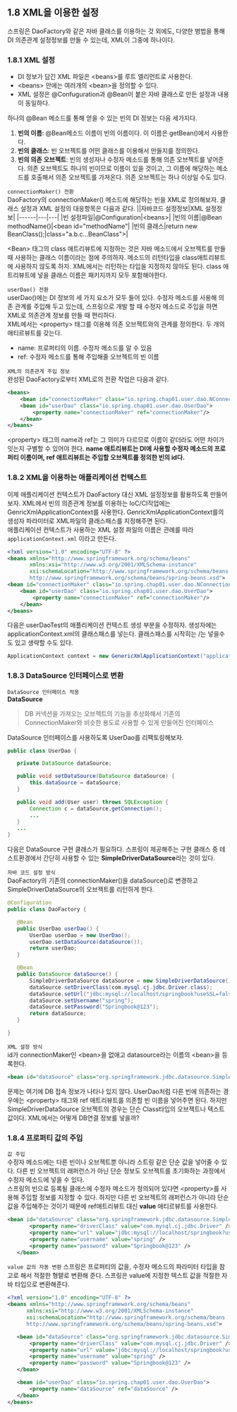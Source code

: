 ## 1.8 XML을 이용한 설정
스프링은 DaoFactory와 같은 자바 클래스를 이용하는 것 외에도, 다양한 벙법을 통해 DI 의존관계 설정정보를 만들 수 있는데, XML이 그중에 하나이다.

### 1.8.1 XML 설정
* DI 정보가 담긴 XML 파일은 \<beans>를 루트 엘리먼트로 사용한다. 
* \<beans> 안에는 여러개의  \<bean>을 정의할 수 있다. 
* XML 설정은 @Confuguration과 @Bean이 붙은 자바 클래스로 만든 설정과 내용이 동일하다.   

하나의 @Bean 메소드를 통해 얻을 수 있는 빈의 DI 정보는 다음 세가지다.
1. **빈의 이름**: @Bean메소드 이름이 빈의 이름이다. 이 이름은 getBean()에서 사용한다.
2. **빈의 클래스**: 빈 오브젝트를 어떤 클래스를 이용해서 만들지를 정의한다. 
3. **빈의 의존 오브젝트**: 빈의 생성자나 수정자 메소드를 통해 의존 오브젝트를 넣어준다. 의존 오브젝트도 하나의 빈이므로 이름이 있을 것이고, 그 이름에 해당하는 메소드를 호출해서 의존 오브젝트를 가져온다. 의존 오브젝트는 하나 이상일 수도 있다. 

`connectionMaker() 전환`  
DaoFactory의 connectionMaker() 메소드에 해당하는 빈을 XML로 정의해보자.
클래스 설정과 XML 설정의 대응항목은 다음과 같다.
||자바코드 설정정보|XML 설정정보|
|------|---|---|
|빈 설정파일|@Configuration|\<beans>|
|빈의 이름|@Bean methodName()|\<bean id="methodName"|
|빈의 클래스|return new BeanClass();|class="a.b.c...BeanClass">|

\<Bean> 태그의 class 애트리뷰트에 지정하는 것은 자바 메소드에서 오브젝트를 만들 때 사용하는 클래스 이름이라는 점에 주의하자. 메소드의 리턴타입을 class애트리뷰트에 사용하지 않도록 하자. XML에서는 리턴하는 타입을 지정하지 않아도 된다. class 애트리뷰트에 넣을 클래스 이름은 패키지까지 모두 포함해야한다.

`userDao() 전환`  
userDao()에는 DI 정보의 세 가지 요소가 모두 들어 있다. 수정자 메소드를 사용해 의존 관계를 주입해 두고 있는데, 스프링으로 개발 할 때 수정자 메소드로 주입을 하면 XML로 의존관계 정보를 만들 때 편리하다.  
XML에서는 \<property> 태그를 이용해 의존 오브젝트와의 관계를 정의한다. 두 개의 애티르뷰트를 갖는다. 
* name: 프로퍼티의 이름. 수정자 메소드를 알 수 있음
* ref: 수정자 메소드를 통해 주입해줄 오브젝트의 빈 이름

`XML의 의존관게 주입 정보`  
완성된 DaoFactory로부터 XML로의 전환 작업은 다음과 같다.
``` xml
<beans>
    <bean id="connectionMaker" class="io.spring.chap01.user.dao.NConnectionMaker" />
    <bean id="userDao" class="io.spring.chap01.user.dao.UserDao">
        <property name="connectionMaker" ref="connectionMaker"/>
    </bean>
</beans>
```
\<property> 태그의 name과 ref는 그 의미가 다르므로 이름이 같더라도 어떤 차이가 잇는지 구별할 수 있어야 한다. **name 애트리뷰트는 DI에 사용할 수정자 메소드의 프로퍼티 이름이며, ref 애트리뷰트는 주입할 오브젝트를 정의한 빈의 id다.**

### 1.8.2 XML을 이용하는 애플리케이션 컨텍스트
이제 애플리케이션 컨텍스트가 DaoFactory 대신 XML 설정정보를 활용하도록 만들어보자. XML에서 빈의 의존관계 정보를 이용하는 IoC/CI작업에는 GenricXmlApplicationContext를 사용한다. GenricXmlApplicationContext를의 생성자 파라미터로 XML파일의 클래스패스를 지정해주면 된다.  
애플리케이션 컨텍스트가 사용하는 XML 설정 파일의 이름은 관례를 따라 `applicationContext.xml` 이라고 만든다.
``` xml
<?xml version="1.0" encoding="UTF-8" ?>
<beans xmlns="http://www.springframework.org/schema/beans"
       xmlns:xsi="http://www.w3.org/2001/XMLSchema-instance"
       xsi:schemaLocation="http://www.springframework.org/schema/beans 
       http://www.springframework.org/schema/beans/spring-beans.xsd">
<bean id="connectionMaker" class="io.spring.chap01.user.dao.NConnectionMaker" />
    <bean id="userDao" class="io.spring.chap01.user.dao.UserDao">
        <property name="connectionMaker" ref="connectionMaker"/>
    </bean>
</beans>
```
다음은 userDaoTest의 애플리케이션 컨텍스트 생성 부분을 수정하자. 생성자에는 applicationContext.xml의 클래스패스를 넣는다. 클래스패스를 시작히는 /는 넣을수도 있고 생략할 수도 있다.
``` java
ApplicationContext context = new GenericXmlApplicationContext("applicationContext.xml");
```

 ### 1.8.3 DataSource 인터페이스로 변환
 `DataSource 인터페이스 적용`  
 **DataSource**  
 > DB 커넥션을 가져오는 오브젝트의 기능을 추상화해서 기존의 ConnectionMaker와 비슷한 용도로 사용할 수 있게 만들어진 인터페이스  
 
 DataSource 인터페이스를 사용하도록 UserDao를 리팩토링해보자.

 ``` java
 public class UserDao {

    private DataSource dataSource;

    public void setDataSource(DataSource dataSource) {
        this.dataSource = dataSource;
    }

    public void add(User user) throws SQLException {
        Connection c = dataSource.getConnection();
        ...
    }
    ...
 }
 ```
 다음은 DataSource 구현 클래스가 필요하다. 스프링이 제공해주는 구현 클래스 중 테스트환경에서 간단히 사용할 수 있는 **SimpleDriverDataSource**라는 것이 있다.  

 `자바 코드 설정 방식`  
 DaoFactory의 기존의 connectionMaker()을 dataSource()로 변경하고 SimpleDriverDataSource의 오브젝트를 리턴하게 한다.
 ``` java
@Configuration
public class DaoFactory {

    @Bean
    public UserDao userDao() {
        UserDao userDao = new UserDao();
        userDao.setDataSource(dataSource());
        return userDao;
    }

    @Bean
    public DataSource dataSource() {
        SimpleDriverDataSource dataSource = new SimpleDriverDataSource();
        dataSource.setDriverClass(com.mysql.cj.jdbc.Driver.class);
        dataSource.setUrl("jdbc:mysql://localhost/springbook?useSSL=false&allowPublicKeyRetrieval=true");
        dataSource.setUsername("spring");
        dataSource.setPassword("Springbook@123");
        return dataSource;
    }

}
 ```

 `XML 설정 방식`  
 id가 connectionMaker인 \<bean>을 없애고 datasource라는 이름의 \<bean>을 등록한다. 
 ``` xml
<bean id="dataSource" class="org.springframework.jdbc.datasource.SimpleDriverDataSource" />
 ```
 문제는 여기에 DB 접속 정보가 나타나 있지 않다. UserDao처럼 다른 빈에 의존하는 경우에는 \<property> 태그와 ref 애트리뷰트를 의존할 빈 이름을 넣어주면 된다. 하지만 SimpleDriverDataSource 오브젝트의 경우는 단슨 Class타입의 오브젝트나 텍스트 값이다. XML에서는 어떻게 DB연결 정보를 넣을까?

 ### 1.8.4 프로퍼티 값의 주입
 `값 주입`  
 수정자 메소드에는 다른 빈이나 오브젝트뿐 아니라 스트링 같은 단순 값을 넣어줄 수 있다. 다른 빈 오브젝트의 래퍼런스가 아닌 단순 정보도 오브젝트를 초기화하는 과정에서 수정자 메소드에 넣을 수 있다.  
 스프링의 빈으로 등록될 클래스에 수정자 메소드가 정의되어 있다면 \<property>를 사용해 주입할 정보를 지정할 수 있다. 하지만 다른 빈 오브젝트의 래퍼런스가 아니라 단순 값을 주입해주는 것이기 때문에 ref애트리뷰트 대신 **value** 애티르뷰트를 사용한다.
 ``` xml
<bean id="dataSource" class="org.springframework.jdbc.datasource.SimpleDriverDataSource">
        <property name="driverClass" value="com.mysql.cj.jdbc.Driver" />
        <property name="url" value="jdbc:mysql://localhost/springbook?useSSL=false&allowPublicKeyRetrieval=true" />
        <property name="username" value="spring" />
        <property name="password" value="Springbook@123" />
    </bean>
 ```

 `value 값의 자동 변환`
 스프링은 프로퍼티의 값을, 수정자 메소드의 파라미터 타입을 참고로 해서 적절한 형탵로 변환해 준다. 스프링은 value에 지정한 텍스트 값을 적절한 자바 타입으로 변환해준다.
 
 ``` xml
<?xml version="1.0" encoding="UTF-8" ?>
<beans xmlns="http://www.springframework.org/schema/beans"
       xmlns:xsi="http://www.w3.org/2001/XMLSchema-instance"
       xsi:schemaLocation="http://www.springframework.org/schema/beans
       http://www.springframework.org/schema/beans/spring-beans.xsd">

    <bean id="dataSource" class="org.springframework.jdbc.datasource.SimpleDriverDataSource">
        <property name="driverClass" value="com.mysql.cj.jdbc.Driver" />
        <property name="url" value="jdbc:mysql://localhost/springbook?useSSL=false&allowPublicKeyRetrieval=true" />
        <property name="username" value="spring" />
        <property name="password" value="Springbook@123" />
    </bean>

    <bean id="userDao" class="io.spring.chap01.user.dao.UserDao">
        <property name="dataSource" ref="dataSource" />
    </bean>
</beans>
 ```